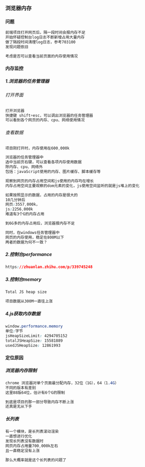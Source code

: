 ### 浏览器内存

#### 问题

```css
前端项目打开网页后，隔一段时间会报内存不足
开始怀疑控制台log日志不断新增占用大量内存
做了隔段时间清理log日志，参考703100
发现问题依旧
```

```css
考虑是否可以查看当前页面的内存使用情况
```

#### 内存监控

##### 1.浏览器的任务管理器

###### 打开界面

```css
打开浏览器
快捷键 shift+esc，可以调出浏览器的任务管理器
可以看到各个网页的内存、cpu、网络使用情况
```

###### 查看数据

```css
项目刚打开时，内存使用在600,000k

浏览器的任务管理器中
选中当前页右键，可以查看各项内存使用数据
除内存、cpu、网络外
包括：javaScript使用的内存、图片缓存、脚本缓存等

观察到网页的内存占用空间和js使用的内存均在增长
内存占用空间主要观察的dom元素的变化，js使用空间监听的就是js堆上的变化

如果按照显示的数据，占用的内存是很大的
10几分钟后
网页:3557,000k，
js:2256,000k
难道有3个G的内存占用

到6G多的内存占用后，浏览器报内存不足
```

```css
同时，在windows任务管理器中
网页的内存使用，稳定在800M以下
两者的数据为何不一致？
```

##### 2.控制台performance

```css
https://zhuanlan.zhihu.com/p/339745248
```

##### 3.控制台memory

```css
Total JS heap size

项目数据从300M一直往上涨
```

##### 4.js获取内存数据

```css
window.performance.memory
单位:字节
jsHeapSizeLimit: 4294705152
totalJSHeapSize: 15581889
usedJSHeapSize: 12861993
```

#### 定位原因

##### 浏览器内存限制

```css
chrome 浏览器对单个页面最分配内存，32位（1G），64（1.4G）
不同的版本有差别
这里88版64位，估计有6个G的限制

到底是项目的那一部分导致内存不断上涨
还真是无从下手
```

##### 长列表

```css
有一个模块，是长列表滚动渲染
一直想进行优化
发现长列表没有数据时
网页内存占用量700,000k左右
且一直稳定没有上涨

那么大概率就是这个长列表的问题了
```

